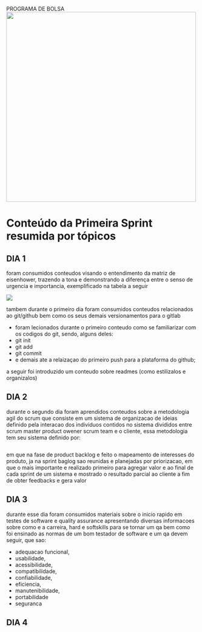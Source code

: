 PROGRAMA DE BOLSA                                                                 <img src="compasso-uol-256.png" width=500px>


# Conteúdo da Primeira Sprint resumida por tópicos

## DIA 1

foram consumidos conteudos visando o entendimento da matriz de eisenhower, trazendo a tona e demonstrando a diferença entre o senso de urgencia e importancia, exemplificado na tabela a seguir 


<img src="matriz-de-eisenhower-quadro-1024x576.png">


tambem durante o primeiro dia foram consumidos conteudos relacionados ao git/github bem como os seus demais versionamentos para o gitlab

* foram lecionados durante o primeiro conteudo como se familiarizar com os codigos do git, sendo, alguns deles:
* git init 
* git add
* git commit
* e demais ate a relaizaçao do primeiro push para a plataforma do github;

a seguir foi introduzido um conteudo sobre readmes (como estilizalos e organizalos)

## DIA 2

durante o segundo dia foram aprendidos conteudos sobre a metodologia agil do scrum que consiste em um sistema de organizacao de ideias definido pela interacao dos individuos contidos no sistema divididos entre scrum master product owener scrum team e o cliente, essa metodologia tem seu sistema definido por: 

<img src>

em que na fase de product backlog e feito o mapeamento de interesses do produto, ja na sprint baglog sao reunidas e planejadas por priorizacao, em que o mais importante e realizado primeiro para agregar valor e ao final de cada sprint de um sistema e mostrado o resultado parcial ao cliente a fim de obter feedbacks e gera valor 

## DIA 3

durante esse dia foram consumidos materiais sobre o inicio rapido em testes de software e quality assurance apresentando diversas informacoes sobre como e a carreira, hard e softskills para se tornar um qa bem como foi ensinado as normas de um bom testador de software e um qa devem seguir, que sao:
* adequacao funcional,
* usabilidade, 
* acessibilidade,                                                        <img src> 
* compatibilidade,
* confiabilidade,
* eficiencia,
* manutenibilidade,
* portabilidade 
* seguranca 

## DIA 4 